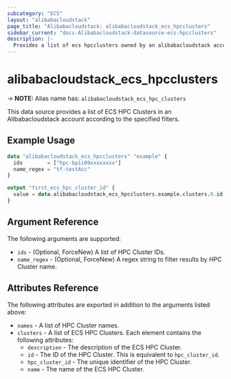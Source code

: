 ```yaml
---
subcategory: "ECS"
layout: "alibabacloudstack"
page_title: "Alibabacloudstack: alibabacloudstack_ecs_hpcclusters"
sidebar_current: "docs-Alibabacloudstack-datasource-ecs-hpcclusters"
description: |- 
  Provides a list of ecs hpcclusters owned by an alibabacloudstack account.
---
```


# alibabacloudstack_ecs_hpcclusters
-> **NOTE:** Alias name has: `alibabacloudstack_ecs_hpc_clusters`

This data source provides a list of ECS HPC Clusters in an Alibabacloudstack account according to the specified filters.

## Example Usage

```terraform
data "alibabacloudstack_ecs_hpcclusters" "example" {
  ids        = ["hpc-bp1i09xxxxxxxx"]
  name_regex = "tf-testAcc"
}

output "first_ecs_hpc_cluster_id" {
  value = data.alibabacloudstack_ecs_hpcclusters.example.clusters.0.id
}
```

## Argument Reference

The following arguments are supported:

* `ids` - (Optional, ForceNew) A list of HPC Cluster IDs. 
* `name_regex` - (Optional, ForceNew) A regex string to filter results by HPC Cluster name.

## Attributes Reference

The following attributes are exported in addition to the arguments listed above:

* `names` - A list of HPC Cluster names.
* `clusters` - A list of ECS HPC Clusters. Each element contains the following attributes:
    * `description` - The description of the ECS HPC Cluster.
    * `id` - The ID of the HPC Cluster. This is equivalent to `hpc_cluster_id`.
    * `hpc_cluster_id` - The unique identifier of the HPC Cluster.
    * `name` - The name of the ECS HPC Cluster.